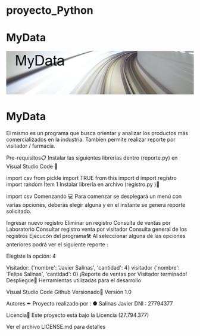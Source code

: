 # proyecto_Python

MyData
=======
![imagen](/img/MyData.jpg)
# MyData

El mismo es un programa que busca orientar y analizar los productos más comercializados en la industria. Tambíen permite realizar reporte por visitador / farmacia.

Pre-requisitos📋
Instalar las siguientes librerías dentro (reporte.py) en Visual Studio Code 🔧

import csv
from pickle import TRUE
from this import d
import registro
import random
Ítem 1
Instalar librería en archivo (registro.py )🔧

import csv
Comenzando 💻
Para comenzar se desplegará un menú con varias opciones, deberás elegir alguna y en el instante se genera reporte solicitado.

Ingresar nuevo registro
Eliminar un registro
Consulta de ventas por Laboratorio
Consultar registro venta por visitador
Consulta general de los registros
Ejecucón del programa🛠️
Al seleccionar alguna de las opciones anteriores podrá ver el siguiente reporte :

Elegiste la opción: 4

Visitador: {'nombre': 'Javier Salinas', 'cantidad': 4}
visitador {'nombre': 'Felipe Salinas', 'cantidad': 0}
¡Reporte de ventas por Visitador terminado!
Despliegue🔎
Herramientas utilizadas para el desarrollo

Visual Studio Code
Github
Versionado📌
Versión 1.0

Autores ✒
Proyecto realizado por : ● Salinas Javier DNI : 27794377

Licencia📄
Este proyecto está bajo la Licencia (27.794.377)

Ver el archivo LICENSE.md para detalles
